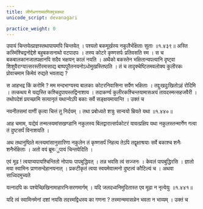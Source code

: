 ```yaml
---
title: जीर्णधननामवणिक्पुत्रकथा
unicode_script: devanagari

practice_weight: 0
---
```


उपायं चिन्तयेत्प्राज्ञस्तथापायमपि चिन्तयेत् ।
पश्यतो बकमूर्खस्य नकुलैर्भक्षिताः सुताः ॥१.४३९॥
अस्ति कस्मिंश्चिद्वनोद्देशे बहुबकसनाथो वटपादपः । तस्य कोटरे कृष्णसर्पः प्रतिवसति स्म । स च बकबालकानजातपक्षानपि सदैव भक्षयन् कालं नयति । अथैको बकस्तेन भक्षितान्यपत्यानि दृष्ट्वा शिशुवैराग्यात्सरस्तीरमासाद्य बाष्पपूरैतनयनोऽधोमुखस्तिष्ठति । तं च तादृक्चेष्टितमवलोक्य कुलीरकः प्रोवाचमाम किमेवं रुद्यते भवताद्य ?

स आहभद्र किं करोमि ? मम मन्दभाग्यस्य बालकाः कोटरनिवासिना सर्पेण भक्षिताः । तद्दुःखदुःखितोऽहं रोदिमि । तत्कथय मे यद्यस्ति कश्चिदुपायस्तद्विनाशाय ।
तदाकर्ण्य कुलीरकश्चिन्तयामासअयं तावदस्मत्सहजवैरी । तथोपदेशं प्रयच्छामि सत्यानृतं यथान्येऽपि बकाः सर्वे सङ्क्षयमायान्ति । उक्तं च

नवनीतसमां वाणीं कृत्वा चित्तं तु निर्दयम् ।
तथा प्रबोध्यते शत्रुः सान्वयो म्रियते यथा ॥१.४४०॥

आह चमाम, यद्येवं तन्मत्स्यमांसखण्डानि नकुलस्य बिलद्वारात्सर्पकोटरं यावत्प्रक्षिप यथा नकुलस्तन्मार्गेण गत्वा तं दुष्टसर्पं विनाशयति ।

अथ तथानुष्ठिते मत्स्यमांसानुसारिणा नकुलेन तं कृष्णसर्पं निहत्य तेऽपि तद्वृक्षाश्रयाः सर्वे बकाश्च शनैः शनैर्भक्षिताः । अतो वयं ब्रूमःुपायं चिन्तयेदिति ।

एवं मूढ ! त्वयाप्यपायश्चिन्तितो नोपायः पापबुद्धिवत् । तन्न भवसि त्वं सज्जनः । केवलं पापबुद्धिरसि । ज्ञातो मया स्वामिनः प्राणसन्देहानयनात् । प्रकटीकृतं त्वया स्वयमेवात्मनो दुष्टत्वं कौटिल्यं च । अथवा साध्विदमुच्यते

यत्नादपि कः पश्येच्छिखिनामाहारनिःसरणमार्गम् ।
यदि जलदध्वनिमुदितास्त एव मूढा न नृत्येयुः ॥१.४४१॥

यदि त्वं स्वामिनमेनां दशां नयसि तदस्मद्विधस्य का गणना ? तस्मान्ममासन्नेन भवता न भाव्यम् । उक्तं च
